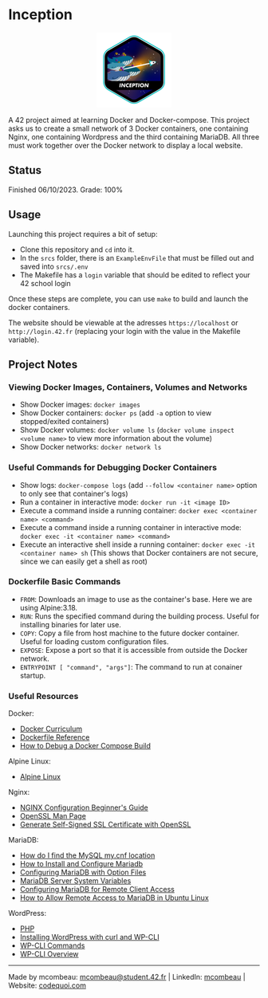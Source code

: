 # Inception

<p align="center">
  <img src="https://github.com/mcombeau/mcombeau/blob/main/42_badges/inceptione.png" alt="inception 42 project badge"/>
</p>

A 42 project aimed at learning Docker and Docker-compose. This project asks us to create a small network of 3 Docker containers, one containing Nginx, one containing Wordpress and the third containing MariaDB. All three must work together over the Docker network to display a local website.

## Status
Finished 06/10/2023. Grade: 100%

## Usage

Launching this project requires a bit of setup:

* Clone this repository and `cd` into it.
* In the `srcs` folder, there is an `ExampleEnvFile` that must be filled out and saved into `srcs/.env`
* The Makefile has a `login` variable that should be edited to reflect your 42 school login

Once these steps are complete, you can use `make` to build and launch the docker containers.

The website should be viewable at the adresses `https://localhost` or `http://login.42.fr` (replacing your login with the value in the Makefile variable).

## Project Notes

### Viewing Docker Images, Containers, Volumes and Networks

* Show Docker images: `docker images`
* Show Docker containers: `docker ps` (add `-a` option to view stopped/exited containers)
* Show Docker volumes: `docker volume ls` (`docker volume inspect <volume name>` to view more information about the volume)
* Show Docker networks: `docker network ls`

### Useful Commands for Debugging Docker Containers
* Show logs: `docker-compose logs` (add `--follow <container name>` option to only see that container's logs)
* Run a container in interactive mode: `docker run -it <image ID>`
* Execute a command inside a running container: `docker exec <container name> <command>`
* Execute a command inside a running container in interactive mode: `docker exec -it <container name> <command>`
* Execute an interactive shell inside a running container: `docker exec -it <container name> sh` (This shows that Docker containers are not secure, since we can easily get a shell as root)

### Dockerfile Basic Commands
* `FROM`: Downloads an image to use as the container's base. Here we are using Alpine:3.18.
* `RUN`: Runs the specified command during the building process. Useful for installing binaries for later use.
* `COPY`: Copy a file from host machine to the future docker container. Useful for loading custom configuration files.
* `EXPOSE`: Expose a port so that it is accessible from outside the Docker network.
* `ENTRYPOINT [ "command", "args"]`: The command to run at conainer startup.

### Useful Resources

Docker:

* [Docker Curriculum](https://docker-curriculum.com/)
* [Dockerfile Reference](https://docs.docker.com/engine/reference/builder/)
* [How to Debug a Docker Compose Build](https://www.matthewsetter.com/basic-docker-compose-debugging/)

Alpine Linux:

* [Alpine Linux](https://www.alpinelinux.org/)

Nginx:

* [NGINX Configuration Beginner's Guide](https://nginx.org/en/docs/beginners_guide.html)
* [OpenSSL Man Page](https://www.openssl.org/docs/man1.0.2/man1/openssl-req.html)
* [Generate Self-Signed SSL Certificate with OpenSSL](https://stackoverflow.com/a/10176685)

MariaDB:

* [How do I find the MySQL my.cnf location](https://stackoverflow.com/a/2485758)
* [How to Install and Configure Mariadb](https://www.rootusers.com/how-to-install-and-configure-mariadb/)
* [Configuring MariaDB with Option Files](https://mariadb.com/kb/en/configuring-mariadb-with-option-files/)
* [MariaDB Server System Variables](https://mariadb.com/kb/en/server-system-variables/)
* [Configuring MariaDB for Remote Client Access](https://mariadb.com/kb/en/configuring-mariadb-for-remote-client-access/)
* [How to Allow Remote Access to MariaDB in Ubuntu Linux](https://geekrewind.com/allow-remote-access-to-mariadb-database-server-on-ubuntu-18-04/)

WordPress:

* [PHP](https://www.php.net/)
* [Installing WordPress with curl and WP-CLI](https://make.wordpress.org/cli/handbook/guides/installing/)
* [WP-CLI Commands](https://developer.wordpress.org/cli/commands/)
* [WP-CLI Overview](https://jparks.work/index.php?title=Wp-cli)

---
Made by mcombeau: mcombeau@student.42.fr | LinkedIn: [mcombeau](https://www.linkedin.com/in/mia-combeau-86653420b/) | Website: [codequoi.com](https://www.codequoi.com)
